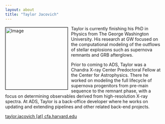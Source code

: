 ```yaml
---
layout: about
title: "Taylor Jacovich"
---
```


<img src="{{ site.baseurl }}/about/team/img/tjacovich.jpeg" height="200" width="200" alt="Image" style="float: left; margin: 4px 10px 0px 0px; border: 1px solid #000000;">

Taylor is currently finishing his PhD in Physics from The George Washington University. His research at GW focused on the computational modeling of the outflows of stellar explosions such as supernova remnants and GRB afterglows.

Prior to coming to ADS, Taylor was a Chandra X-ray Center Predoctoral Fellow at the Center for Astrophysics. There he worked on modeling the full lifecycle of supernova progenitors from pre-main sequence to the remnant phase, with a focus on determining observables derived from high-resolution X-ray spectra. At ADS, Taylor is a back-office developer where he works on updating and extending pipelines and other related back-end projects.

[taylor.jacovich [at] cfa.harvard.edu](mailto:taylor.jacovich@cfa.harvard.edu)
